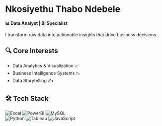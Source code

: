 # Nkosiyethu Thabo Ndebele  
**📊 Data Analyst | BI Specialist**  

I transform raw data into actionable insights that drive business decisions.  

## 🔍 Core Interests  
- Data Analytics & Visualization 📈  
- Business Intelligence Systems 📉  
- Data Storytelling ✍️  

## 🛠️ Tech Stack  
![Excel](https://img.shields.io/badge/Excel-217346?style=flat&logo=microsoft-excel&logoColor=white)
![PowerBI](https://img.shields.io/badge/PowerBI-F2C811?style=flat&logo=powerbi&logoColor=black)
![MySQL](https://img.shields.io/badge/MySQL-4479A1?style=flat&logo=mysql&logoColor=white)  
![Python](https://img.shields.io/badge/Python-3776AB?style=flat&logo=python&logoColor=white)
![Tableau](https://img.shields.io/badge/Tableau-E97627?style=flat&logo=tableau&logoColor=white)
![JavaScript](https://img.shields.io/badge/JavaScript-F7DF1E?style=flat&logo=javascript&logoColor=black)
